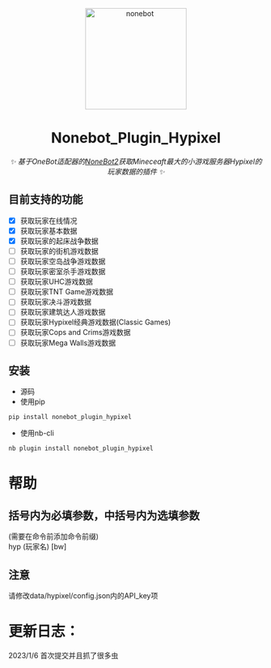 <p align="center">
  <a href="https://v2.nonebot.dev/"><img src="https://v2.nonebot.dev/logo.png" width="200" height="200" alt="nonebot"></a>
</p>

<div align="center">
  
# Nonebot_Plugin_Hypixel
  
_✨ 基于OneBot适配器的[NoneBot2](https://v2.nonebot.dev/)获取Mineceaft最大的小游戏服务器Hypixel的玩家数据的插件 ✨_
  
</div>

## 目前支持的功能

- [x] 获取玩家在线情况
- [x] 获取玩家基本数据
- [x] 获取玩家的起床战争数据
- [ ] 获取玩家的街机游戏数据
- [ ] 获取玩家空岛战争游戏数据
- [ ] 获取玩家密室杀手游戏数据
- [ ] 获取玩家UHC游戏数据
- [ ] 获取玩家TNT Game游戏数据
- [ ] 获取玩家决斗游戏数据
- [ ] 获取玩家建筑达人游戏数据
- [ ] 获取玩家Hypixel经典游戏数据(Classic Games)
- [ ] 获取玩家Cops and Crims游戏数据
- [ ] 获取玩家Mega Walls游戏数据

## 安装

- 源码
- 使用pip

```
pip install nonebot_plugin_hypixel
```

- 使用nb-cli

```
nb plugin install nonebot_plugin_hypixel
```

# 帮助  
## 括号内为必填参数，中括号内为选填参数
(需要在命令前添加命令前缀)  
hyp (玩家名) [bw]  

## 注意
请修改data/hypixel/config.json内的API_key项

# 更新日志：  
2023/1/6 首次提交并且抓了很多虫
